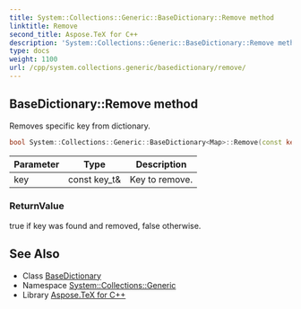 ```yaml
---
title: System::Collections::Generic::BaseDictionary::Remove method
linktitle: Remove
second_title: Aspose.TeX for C++
description: 'System::Collections::Generic::BaseDictionary::Remove method. Removes specific key from dictionary in C++.'
type: docs
weight: 1100
url: /cpp/system.collections.generic/basedictionary/remove/
---
```

## BaseDictionary::Remove method


Removes specific key from dictionary.

```cpp
bool System::Collections::Generic::BaseDictionary<Map>::Remove(const key_t &key) override
```


| Parameter | Type | Description |
| --- | --- | --- |
| key | const key_t\& | Key to remove. |

### ReturnValue

true if key was found and removed, false otherwise.

## See Also

* Class [BaseDictionary](../)
* Namespace [System::Collections::Generic](../../)
* Library [Aspose.TeX for C++](../../../)
